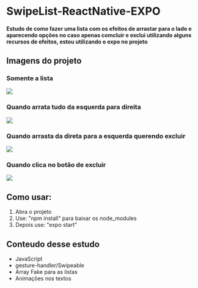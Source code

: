 # SwipeList-ReactNative-EXPO


#### Estudo de como fazer uma lista com os efeitos de arrastar para o lado e aparecendo opções no caso apenas comcluir e exclui utilizando alguns recursos de efeitos, estou utilizando o expo no projeto


## Imagens do projeto
### Somente a lista
![](src/img/01.png)

### Quando arrata tudo da esquerda para direita
![](src/img/02.png)

### Quando arrasta da direta para a esquerda querendo excluir
![](src/img/03.png)

### Quando clica no botão de excluir
![](src/img/04.png)

## Como usar:
1. Abra o projeto 
2. Use: "npm install" para baixar os node_modules
3. Depois use: "expo start" 

## Conteudo desse estudo
* JavaScript
* gesture-handler/Swipeable
* Array Fake para as listas
* Animações nos textos
